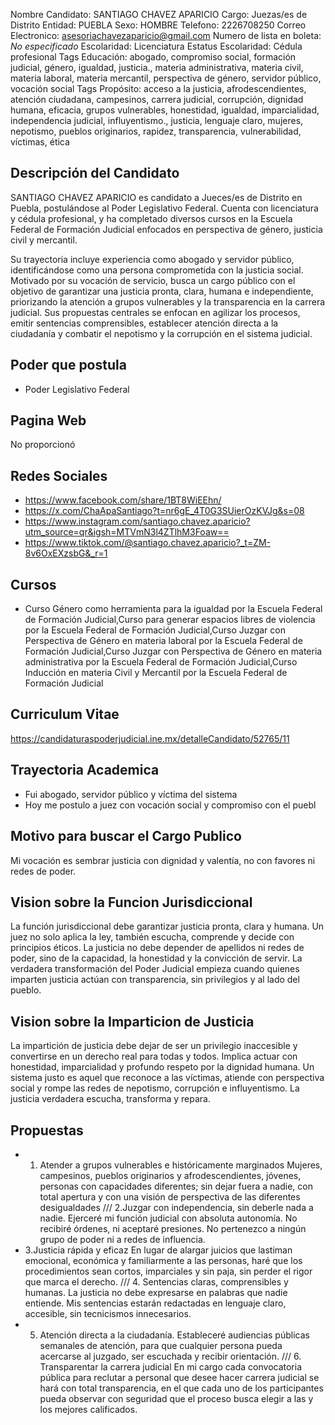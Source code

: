 Nombre Candidato: SANTIAGO CHAVEZ APARICIO
Cargo: Juezas/es de Distrito
Entidad: PUEBLA
Sexo: HOMBRE
Telefono: 2226708250
Correo Electronico: asesoriachavezaparicio@gmail.com
Numero de lista en boleta: *No especificado*
Escolaridad: Licenciatura
Estatus Escolaridad: Cédula profesional
Tags Educación: abogado, compromiso social, formación judicial, género, igualdad, justicia., materia administrativa, materia civil, materia laboral, materia mercantil, perspectiva de género, servidor público, vocación social
Tags Propósito: acceso a la justicia, afrodescendientes, atención ciudadana, campesinos, carrera judicial, corrupción, dignidad humana, eficacia, grupos vulnerables, honestidad, igualdad, imparcialidad, independencia judicial, influyentismo., justicia, lenguaje claro, mujeres, nepotismo, pueblos originarios, rapidez, transparencia, vulnerabilidad, víctimas, ética


## Descripción del Candidato 

SANTIAGO CHAVEZ APARICIO es candidato a Jueces/es de Distrito en Puebla, postulándose al Poder Legislativo Federal. Cuenta con licenciatura y cédula profesional, y ha completado diversos cursos en la Escuela Federal de Formación Judicial enfocados en perspectiva de género, justicia civil y mercantil.

Su trayectoria incluye experiencia como abogado y servidor público, identificándose como una persona comprometida con la justicia social. Motivado por su vocación de servicio, busca un cargo público con el objetivo de garantizar una justicia pronta, clara, humana e independiente, priorizando la atención a grupos vulnerables y la transparencia en la carrera judicial. Sus propuestas centrales se enfocan en agilizar los procesos, emitir sentencias comprensibles, establecer atención directa a la ciudadanía y combatir el nepotismo y la corrupción en el sistema judicial.


## Poder que postula

- Poder Legislativo Federal


## Pagina Web

No proporcionó


## Redes Sociales

- https://www.facebook.com/share/1BT8WiEEhn/
- https://x.com/ChaApaSantiago?t=nr6gE_4T0G3SUierOzKVJg&s=08
- https://www.instagram.com/santiago.chavez.aparicio?utm_source=qr&igsh=MTVmN3l4ZTlhM3Foaw==
- https://www.tiktok.com/@santiago.chavez.aparicio?_t=ZM-8v6OxEXzsbG&_r=1


## Cursos

- Curso Género como herramienta para la igualdad por la Escuela Federal de Formación Judicial,Curso para generar espacios libres de violencia por la Escuela Federal de Formación Judicial,Curso Juzgar con Perspectiva de Género en materia laboral por la Escuela Federal de Formación Judicial,Curso Juzgar con Perspectiva de Género en materia administrativa por la Escuela Federal de Formación Judicial,Curso Inducción en materia Civil y Mercantil por la Escuela Federal de Formación Judicial


## Curriculum Vitae

https://candidaturaspoderjudicial.ine.mx/detalleCandidato/52765/11


## Trayectoria Academica

- Fui abogado, servidor público y víctima del sistema
- Hoy me postulo a juez con vocación social y compromiso con el puebl


## Motivo para buscar el Cargo Publico

Mi vocación es sembrar justicia con dignidad y valentía, no con favores ni redes de poder.


## Vision sobre la Funcion Jurisdiccional

La función jurisdiccional debe garantizar justicia pronta, clara y humana. Un juez no solo aplica la ley, también escucha, comprende y decide con principios éticos. La justicia no debe depender de apellidos ni redes de poder, sino de la capacidad, la honestidad y la convicción de servir. La verdadera transformación del Poder Judicial empieza cuando quienes imparten justicia actúan con transparencia, sin privilegios y al lado del pueblo.


## Vision sobre la Imparticion de Justicia

La impartición de justicia debe dejar de ser un privilegio inaccesible y convertirse en un derecho real para todas y todos. Implica actuar con honestidad, imparcialidad y profundo respeto por la dignidad humana. Un sistema justo es aquel que reconoce a las víctimas, atiende con perspectiva social y rompe las redes de nepotismo, corrupción e influyentismo. La justicia verdadera escucha, transforma y repara.


## Propuestas

- 1. Atender a grupos vulnerables e históricamente marginados Mujeres, campesinos, pueblos originarios y afrodescendientes, jóvenes, personas con capacidades diferentes; sin dejar fuera a nadie, con total apertura y con una visión de perspectiva de las diferentes desigualdades /// 2.Juzgar con independencia, sin deberle nada a nadie. Ejerceré mi función judicial con absoluta autonomía. No recibiré órdenes, ni aceptaré presiones. No pertenezco a ningún grupo de poder ni a redes de influencia.
- 3.Justicia rápida y eficaz En lugar de alargar juicios que lastiman emocional, económica y familiarmente a las personas, haré que los procedimientos sean cortos, imparciales y sin paja, sin perder el rigor que marca el derecho. /// 4. Sentencias claras, comprensibles y humanas. La justicia no debe expresarse en palabras que nadie entiende. Mis sentencias estarán redactadas en lenguaje claro, accesible, sin tecnicismos innecesarios.
- 5. Atención directa a la ciudadanía. Estableceré audiencias públicas semanales de atención, para que cualquier persona pueda acercarse al juzgado, ser escuchada y recibir orientación. /// 6. Transparentar la carrera judicial En mi cargo cada convocatoria pública para reclutar a personal que desee hacer carrera judicial se hará con total transparencia, en el que cada uno de los participantes pueda observar con seguridad que el proceso busca elegir a las y los mejores calificados.

